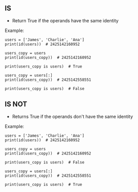## IS
- Return True if the operands have the same identity

Example:
```
users = ['James', 'Charlie', 'Ana']
print(id(users))  # 2425142160952

users_copy = users
print(id(users_copy))  # 2425142160952

print(users_copy is users)  # True

users_copy = users[:]
print(id(users_copy))  # 2425142558551

print(users_copy is users)  # False
```

## IS NOT
- Returns True if the operands don't have the same identity

Example:
```
users = ['James', 'Charlie', 'Ana']
print(id(users))  # 2425142160952

users_copy = users
print(id(users_copy))  # 2425142160952

print(users_copy is users)  # False

users_copy = users[:]
print(id(users_copy))  # 2425142558551

print(users_copy is users)  # True
```
